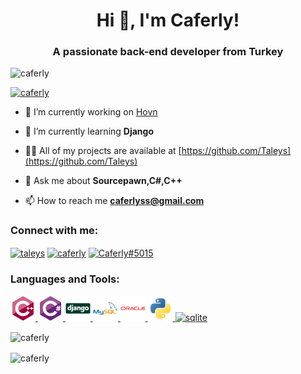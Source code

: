 <h1 align="center">Hi 👋, I'm Caferly!</h1>
<h3 align="center">A passionate back-end developer from Turkey</h3>

<p align="left"> <img src="https://komarev.com/ghpvc/?username=caferly&label=Profile%20views&color=0e75b6&style=flat" alt="caferly" /> </p>

<p align="left"> <a href="https://github.com/ryo-ma/github-profile-trophy"><img src="https://github-profile-trophy.vercel.app/?username=caferly" alt="caferly" /></a> </p>

- 🔭 I’m currently working on [Hovn](Hovn.com)

- 🌱 I’m currently learning **Django**

- 👨‍💻 All of my projects are available at [https://github.com/Taleys](https://github.com/Taleys)

- 💬 Ask me about **Sourcepawn,C#,C++**

- 📫 How to reach me **caferlyss@gmail.com**

<h3 align="left">Connect with me:</h3>
<p align="left">
<a href="https://dev.to/taleys" target="blank"><img align="center" src="https://raw.githubusercontent.com/rahuldkjain/github-profile-readme-generator/master/src/images/icons/Social/devto.svg" alt="taleys" height="30" width="40" /></a>
<a href="https://twitter.com/caferly" target="blank"><img align="center" src="https://raw.githubusercontent.com/rahuldkjain/github-profile-readme-generator/master/src/images/icons/Social/twitter.svg" alt="caferly" height="30" width="40" /></a>
<a href="https://discord.gg/Caferly#5015" target="blank"><img align="center" src="https://raw.githubusercontent.com/rahuldkjain/github-profile-readme-generator/master/src/images/icons/Social/discord.svg" alt="Caferly#5015" height="30" width="40" /></a>
</p>

<h3 align="left">Languages and Tools:</h3>
<p align="left"> <a href="https://www.w3schools.com/cpp/" target="_blank" rel="noreferrer"> <img src="https://raw.githubusercontent.com/devicons/devicon/master/icons/cplusplus/cplusplus-original.svg" alt="cplusplus" width="40" height="40"/> </a> <a href="https://www.w3schools.com/cs/" target="_blank" rel="noreferrer"> <img src="https://raw.githubusercontent.com/devicons/devicon/master/icons/csharp/csharp-original.svg" alt="csharp" width="40" height="40"/> </a> <a href="https://www.djangoproject.com/" target="_blank" rel="noreferrer"> <img src="https://raw.githubusercontent.com/devicons/devicon/master/icons/django/django-original.svg" alt="django" width="40" height="40"/> </a> <a href="https://www.mysql.com/" target="_blank" rel="noreferrer"> <img src="https://raw.githubusercontent.com/devicons/devicon/master/icons/mysql/mysql-original-wordmark.svg" alt="mysql" width="40" height="40"/> </a> <a href="https://www.oracle.com/" target="_blank" rel="noreferrer"> <img src="https://raw.githubusercontent.com/devicons/devicon/master/icons/oracle/oracle-original.svg" alt="oracle" width="40" height="40"/> </a> <a href="https://www.python.org" target="_blank" rel="noreferrer"> <img src="https://raw.githubusercontent.com/devicons/devicon/master/icons/python/python-original.svg" alt="python" width="40" height="40"/> </a> <a href="https://www.sqlite.org/" target="_blank" rel="noreferrer"> <img src="https://www.vectorlogo.zone/logos/sqlite/sqlite-icon.svg" alt="sqlite" width="40" height="40"/> </a> </p>

<p><img align="center" src="https://github-readme-stats.vercel.app/api/top-langs?username=caferly&show_icons=true&locale=en&layout=compact" alt="caferly" /></p>

<p><img align="center" src="https://github-readme-streak-stats.herokuapp.com/?user=caferly&" alt="caferly" /></p>
